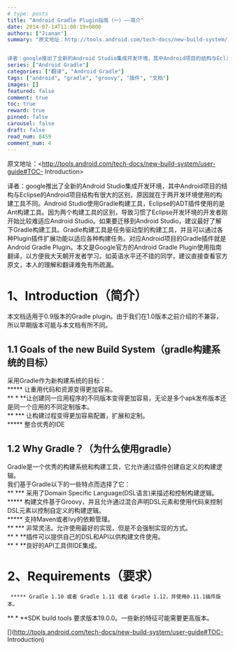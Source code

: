 ```yaml
---
# type: posts 
title: "Android Gradle Plugin指南（一）——简介"
date: 2014-07-14T11:00:19+0800
authors: ["Jianan"]
summary: "原文地址：http://tools.android.com/tech-docs/new-build-system/user-guide#TOC-Introduction


译者：google推出了全新的Android Studio集成开发环境，其中Android项目的结构与Eclipse的Android项目结构有很大的区别，原因就在于两开发环境使用的构建工具不同。Android Studi"
series: ["Android Gradle"]
categories: ["翻译", "Android Gradle"]
tags: ["android", "gradle", "groovy", "插件", "文档"]
images: []
featured: false
comment: true
toc: true
reward: true
pinned: false
carousel: false
draft: false
read_num: 8459
comment_num: 4
---
```


原文地址：<http://tools.android.com/tech-docs/new-build-system/user-guide#TOC-
Introduction>

  

译者：google推出了全新的Android
Studio集成开发环境，其中Android项目的结构与Eclipse的Android项目结构有很大的区别，原因就在于两开发环境使用的构建工具不同。Android
Studio使用Gradle构建工具，Eclipse的ADT插件使用的是Ant构建工具。因为两个构建工具的区别，导致习惯了Eclipse开发环境的开发者刚开始比较难适应Android
Studio。如果要迁移到Android
Studio，建议最好了解下Gradle构建工具。Gradle构建工具是任务驱动型的构建工具，并且可以通过各种Plugin插件扩展功能以适应各种构建任务。对应Android项目的Gradle插件就是Android
Gradle Plugin。本文是Google官方的Android Gradle
Plugin使用指南翻译，以方便我大天朝开发者学习。如英语水平还不错的同学，建议直接查看官方原文，本人的理解和翻译难免有所疏漏。

  

# 1、Introduction（简介）

  
本文档适用于0.9版本的Gradle plugin。由于我们在1.0版本之前介绍的不兼容，所以早期版本可能与本文档有所不同。  
  

## 1.1 Goals of the new Build System（gradle构建系统的目标）

  
采用Gradle作为新构建系统的目标：  
     ***** 让重用代码和资源变得更加容易。  
   **  * **让创建同一应用程序的不同版本变得更加容易，无论是多个apk发布版本还是同一个应用的不同定制版本。  
   **  *** 让构建过程变得更加容易配置，扩展和定制。  
     ***** 整合优秀的IDE  
  

## 1.2 Why Gradle？（为什么使用gradle）

  
Gradle是一个优秀的构建系统和构建工具，它允许通过插件创建自定义的构建逻辑。  
我们基于Gradle以下的一些特点而选择了它：  
   **  *** 采用了Domain Specific Language(DSL语言)来描述和控制构建逻辑。  
     ***** 构建文件基于Groovy，并且允许通过混合声明DSL元素和使用代码来控制DSL元素以控制自定义的构建逻辑。  
     ***** 支持Maven或者Ivy的依赖管理。  
   **  *** 非常灵活。允许使用最好的实现，但是不会强制实现的方式。  
   **  * **插件可以提供自己的DSL和API以供构建文件使用。  
   **  * **良好的API工具供IDE集成。  
  

# 2、Requirements（要求）

  
     ***** Gradle 1.10 或者 Gradle 1.11 或者 Gradle 1.12，并使用0.11.1插件版本。  
   **  * **SDK build tools 要求版本19.0.0。一些新的特征可能需要更高版本。  

  
[](http://tools.android.com/tech-docs/new-build-system/user-guide#TOC-
Introduction)

